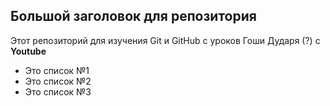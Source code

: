 ## Большой заголовок для репозитория
Этот репозиторий для изучения Git и GitHub с уроков Гоши Дударя (?) с **Youtube**

- Это список №1
- Это список №2
- Это список №3
